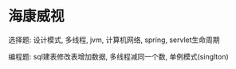 # 海康威视

选择题: 设计模式, 多线程, jvm, 计算机网络, spring, servlet生命周期

编程题: sql建表修改表增加数据, 多线程减同一个数, 单例模式(singlton)


